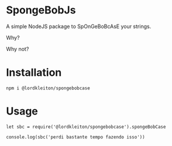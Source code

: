 # SpongeBobJs

A simple NodeJS package to SpOnGeBoBcAsE your strings. 

Why? 

Why not?

# Installation

`npm i @lordkleiton/spongebobcase`

# Usage

    let sbc = require('@lordkleiton/spongebobcase').spongeBobCase

    console.log(sbc('perdi bastante tempo fazendo isso'))
